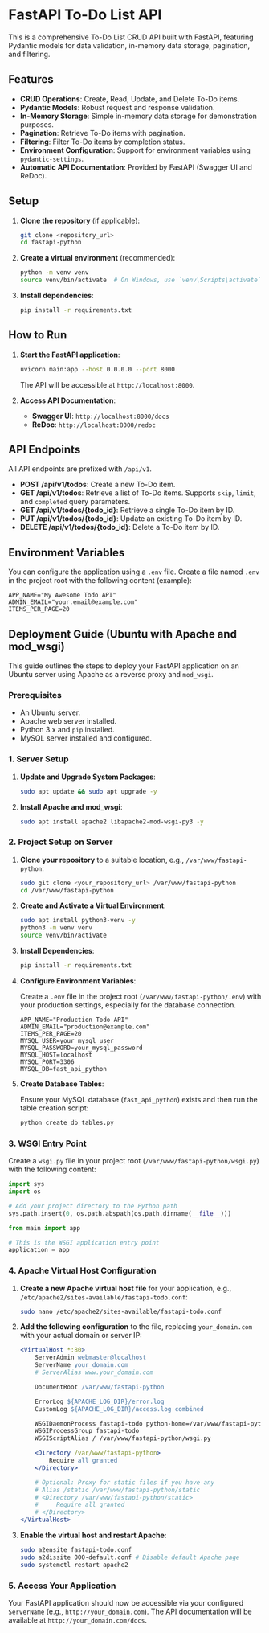 # FastAPI To-Do List API

This is a comprehensive To-Do List CRUD API built with FastAPI, featuring Pydantic models for data validation, in-memory data storage, pagination, and filtering.

## Features

- **CRUD Operations**: Create, Read, Update, and Delete To-Do items.
- **Pydantic Models**: Robust request and response validation.
- **In-Memory Storage**: Simple in-memory data storage for demonstration purposes.
- **Pagination**: Retrieve To-Do items with pagination.
- **Filtering**: Filter To-Do items by completion status.
- **Environment Configuration**: Support for environment variables using `pydantic-settings`.
- **Automatic API Documentation**: Provided by FastAPI (Swagger UI and ReDoc).

## Setup

1.  **Clone the repository** (if applicable):

    ```bash
    git clone <repository_url>
    cd fastapi-python
    ```

2.  **Create a virtual environment** (recommended):

    ```bash
    python -m venv venv
    source venv/bin/activate  # On Windows, use `venv\Scripts\activate`
    ```

3.  **Install dependencies**:

    ```bash
    pip install -r requirements.txt
    ```

## How to Run

1.  **Start the FastAPI application**:

    ```bash
    uvicorn main:app --host 0.0.0.0 --port 8000
    ```

    The API will be accessible at `http://localhost:8000`.

2.  **Access API Documentation**:

    - **Swagger UI**: `http://localhost:8000/docs`
    - **ReDoc**: `http://localhost:8000/redoc`

## API Endpoints

All API endpoints are prefixed with `/api/v1`.

-   **POST /api/v1/todos**: Create a new To-Do item.
-   **GET /api/v1/todos**: Retrieve a list of To-Do items. Supports `skip`, `limit`, and `completed` query parameters.
-   **GET /api/v1/todos/{todo_id}**: Retrieve a single To-Do item by ID.
-   **PUT /api/v1/todos/{todo_id}**: Update an existing To-Do item by ID.
-   **DELETE /api/v1/todos/{todo_id}**: Delete a To-Do item by ID.

## Environment Variables

You can configure the application using a `.env` file. Create a file named `.env` in the project root with the following content (example):

```
APP_NAME="My Awesome Todo API"
ADMIN_EMAIL="your.email@example.com"
ITEMS_PER_PAGE=20
```

## Deployment Guide (Ubuntu with Apache and mod_wsgi)

This guide outlines the steps to deploy your FastAPI application on an Ubuntu server using Apache as a reverse proxy and `mod_wsgi`.

### Prerequisites

-   An Ubuntu server.
-   Apache web server installed.
-   Python 3.x and `pip` installed.
-   MySQL server installed and configured.

### 1. Server Setup

1.  **Update and Upgrade System Packages**:

    ```bash
    sudo apt update && sudo apt upgrade -y
    ```

2.  **Install Apache and mod_wsgi**:

    ```bash
    sudo apt install apache2 libapache2-mod-wsgi-py3 -y
    ```

### 2. Project Setup on Server

1.  **Clone your repository** to a suitable location, e.g., `/var/www/fastapi-python`:

    ```bash
    sudo git clone <your_repository_url> /var/www/fastapi-python
    cd /var/www/fastapi-python
    ```

2.  **Create and Activate a Virtual Environment**:

    ```bash
    sudo apt install python3-venv -y
    python3 -m venv venv
    source venv/bin/activate
    ```

3.  **Install Dependencies**:

    ```bash
    pip install -r requirements.txt
    ```

4.  **Configure Environment Variables**:

    Create a `.env` file in the project root (`/var/www/fastapi-python/.env`) with your production settings, especially for the database connection.

    ```env
    APP_NAME="Production Todo API"
    ADMIN_EMAIL="production@example.com"
    ITEMS_PER_PAGE=20
    MYSQL_USER=your_mysql_user
    MYSQL_PASSWORD=your_mysql_password
    MYSQL_HOST=localhost
    MYSQL_PORT=3306
    MYSQL_DB=fast_api_python
    ```

5.  **Create Database Tables**:

    Ensure your MySQL database (`fast_api_python`) exists and then run the table creation script:

    ```bash
    python create_db_tables.py
    ```

### 3. WSGI Entry Point

Create a `wsgi.py` file in your project root (`/var/www/fastapi-python/wsgi.py`) with the following content:

```python
import sys
import os

# Add your project directory to the Python path
sys.path.insert(0, os.path.abspath(os.path.dirname(__file__)))

from main import app

# This is the WSGI application entry point
application = app
```

### 4. Apache Virtual Host Configuration

1.  **Create a new Apache virtual host file** for your application, e.g., `/etc/apache2/sites-available/fastapi-todo.conf`:

    ```bash
    sudo nano /etc/apache2/sites-available/fastapi-todo.conf
    ```

2.  **Add the following configuration** to the file, replacing `your_domain.com` with your actual domain or server IP:

    ```apache
    <VirtualHost *:80>
        ServerAdmin webmaster@localhost
        ServerName your_domain.com
        # ServerAlias www.your_domain.com

        DocumentRoot /var/www/fastapi-python

        ErrorLog ${APACHE_LOG_DIR}/error.log
        CustomLog ${APACHE_LOG_DIR}/access.log combined

        WSGIDaemonProcess fastapi-todo python-home=/var/www/fastapi-python/venv python-path=/var/www/fastapi-python
        WSGIProcessGroup fastapi-todo
        WSGIScriptAlias / /var/www/fastapi-python/wsgi.py

        <Directory /var/www/fastapi-python>
            Require all granted
        </Directory>

        # Optional: Proxy for static files if you have any
        # Alias /static /var/www/fastapi-python/static
        # <Directory /var/www/fastapi-python/static>
        #     Require all granted
        # </Directory>
    </VirtualHost>
    ```

3.  **Enable the virtual host and restart Apache**:

    ```bash
    sudo a2ensite fastapi-todo.conf
    sudo a2dissite 000-default.conf # Disable default Apache page
    sudo systemctl restart apache2
    ```

### 5. Access Your Application

Your FastAPI application should now be accessible via your configured `ServerName` (e.g., `http://your_domain.com`). The API documentation will be available at `http://your_domain.com/docs`.